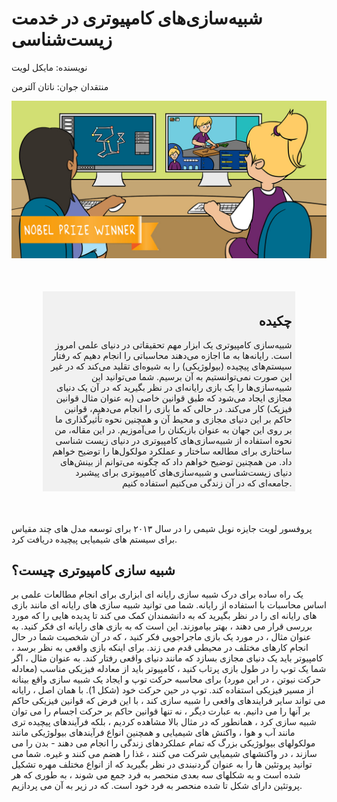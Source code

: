# شبیه‌سازی‌های کامپیوتری در خدمت زیست‌شناسی  
نویسنده: مایکل لویت

منتقدان جوان: ناتان آلترمن

![main](./computerSimulationInBiology-main.jpg)


<div style="background-color:rgba(0, 0, 0, 0.0470588); text-align:right; vertical-align: middle; margin: 10%; padding:1%">
<h2>  چکیده </h2>
شبیه‌سازی کامپیوتری یک ابزار مهم تحقیقاتی در دنیای علمی امروز است. رایانه‌ها به ما اجازه می‌دهند محاسباتی را انجام دهیم که رفتار سیستم‌های پیچیده (بیولوژیکی) را به شیوه‌ای تقلید می‌کند که در غیر این صورت نمی‌توانستیم به آن برسیم. شما می‌توانید این شبیه‌سازی‌ها را یک بازی رایانه‌ای در نظر بگیرید که در آن یک دنیای مجازی ایجاد می‌شود که طبق قوانین خاصی (به عنوان مثال قوانین فیزیک) کار می‌کند. در حالی که ما بازی را انجام می‌دهیم، قوانین حاکم بر این دنیای مجازی و محیط آن و همچنین نحوه تأثیرگذاری ما بر روی این جهان به عنوان بازیکنان را می‌آموزیم. در این مقاله، من نحوه استفاده از شبیه‌سازی‌های کامپیوتری در دنیای زیست شناسی ساختاری برای مطالعه ساختار و عملکرد مولکول‌ها را توضیح خواهم داد. من همچنین توضیح خواهم داد که چگونه می‌توانم از بینش‌های دنیای زیست‌شناسی و شبیه‌سازی‌های کامپیوتری برای پیشبرد جامعه‌ای که در آن زندگی می‌کنیم استفاده کنیم.

</div>


پروفسور لویت جایزه نوبل شیمی را در سال ۲۰۱۳ برای توسعه مدل های چند مقیاس برای سیستم های شیمیایی پیچیده دریافت کرد.

## شبیه سازی کامپیوتری چیست؟
یک راه ساده برای درک شبیه سازی رایانه ای ابزاری برای انجام مطالعات علمی بر اساس محاسبات با استفاده از رایانه. شما می توانید شبیه سازی های رایانه ای مانند بازی های رایانه ای را در نظر بگیرید که به دانشمندان کمک می کند تا پدیده هایی را که مورد بررسی قرار می دهند ، بهتر بیاموزند. این است که به بازی های رایانه ای فکر کنید. به عنوان مثال ، در مورد یک بازی ماجراجویی فکر کنید ، که در آن شخصیت شما در حال انجام کارهای مختلف در محیطی قدم می زند. برای اینکه بازی واقعی به نظر برسد ، کامپیوتر باید یک دنیای مجازی بسازد که مانند دنیای واقعی رفتار کند. به عنوان مثال ، اگر شما یک توپ را در طول بازی پرتاب کنید ، کامپیوتر باید از معادله فیزیکی مناسب (معادله حرکت نیوتن ، در این مورد) برای محاسبه حرکت توپ و ایجاد یک شبیه سازی واقع بینانه از مسیر فیزیکی استفاده کند. توپ در حین حرکت خود (شکل 1). با همان اصل ، رایانه می تواند سایر فرایندهای واقعی را شبیه سازی کند ، با این فرض که قوانین فیزیکی حاکم بر آنها را می دانیم. به عبارت دیگر ، نه تنها قوانین حاکم بر حرکت اجسام را می توان شبیه سازی کرد ، همانطور که در مثال بالا مشاهده کردیم ، بلکه فرآیندهای پیچیده تری مانند آب و هوا ، واکنش های شیمیایی و همچنین انواع فرآیندهای بیولوژیکی مانند مولکولهای بیولوژیکی بزرگ که تمام عملکردهای زندگی را انجام می دهند - بدن را می سازند ، در واکنشهای شیمیایی شرکت می کنند ، غذا را هضم می کنند و غیره. شما می توانید پروتئین ها را به عنوان گردنبندی در نظر بگیرید که از انواع مختلف مهره تشکیل شده است و به شکلهای سه بعدی منحصر به فرد جمع می شوند ، به طوری که هر پروتئین دارای شکل تا شده منحصر به فرد خود است. که در زیر به آن می پردازیم.




<!-- <div style="background-color:rgba(0, 0, 0, 0.0470588); text-align:center; vertical-align: middle; padding:40px 0; margin-top:30px">
<a href="#">VIEW THE BLOG</a>
</div> -->


